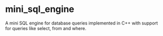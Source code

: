 # mini_sql_engine
A mini SQL engine for database queries implemented in C++ with support for queries like select, from and where.
